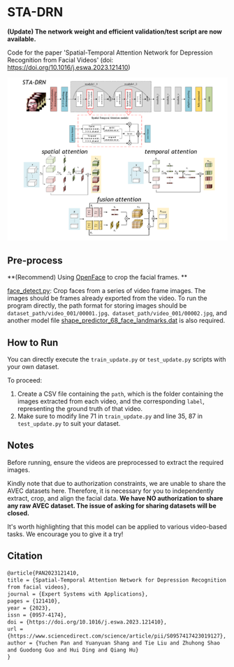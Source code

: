 # STA-DRN

**(Update) The network weight and efficient validation/test script are now available.**

Code for the paper 'Spatial-Temporal Attention Network for Depression Recognition from Facial Videos' (doi: https://doi.org/10.1016/j.eswa.2023.121410)

![main figure](figure/fig.png)

## Pre-process

**(Recommend) Using [OpenFace](https://github.com/TadasBaltrusaitis/OpenFace) to crop the facial frames. **

[face_detect.py](https://github.com/divertingPan/utility_room/blob/master/face_detect.py): Crop faces from a series of video frame images. The images should be frames already exported from the video. To run the program directly, the path format for storing images should be `dataset_path/video_001/00001.jpg、dataset_path/video_001/00002.jpg`, and another model file [shape_predictor_68_face_landmarks.dat](https://github.com/divertingPan/utility_room/blob/master/shape_predictor_68_face_landmarks.dat) is also required.

## How to Run
You can directly execute the `train_update.py` or `test_update.py` scripts with your own dataset.

To proceed:
1. Create a CSV file containing the `path`, which is the folder containing the images extracted from each video, and the corresponding `label`, representing the ground truth of that video.
2. Make sure to modify line 71 in `train_update.py` and line 35, 87 in `test_update.py` to suit your dataset.

## Notes
Before running, ensure the videos are preprocessed to extract the required images.

Kindly note that due to authorization constraints, we are unable to share the AVEC datasets here. Therefore, it is necessary for you to independently extract, crop, and align the facial data. **We have NO authorization to share any raw AVEC dataset. The issue of asking for sharing datasets will be closed.**

It's worth highlighting that this model can be applied to various video-based tasks. We encourage you to give it a try!

## Citation
```
@article{PAN2023121410,
title = {Spatial-Temporal Attention Network for Depression Recognition from facial videos},
journal = {Expert Systems with Applications},
pages = {121410},
year = {2023},
issn = {0957-4174},
doi = {https://doi.org/10.1016/j.eswa.2023.121410},
url = {https://www.sciencedirect.com/science/article/pii/S0957417423019127},
author = {Yuchen Pan and Yuanyuan Shang and Tie Liu and Zhuhong Shao and Guodong Guo and Hui Ding and Qiang Hu}
}
```
